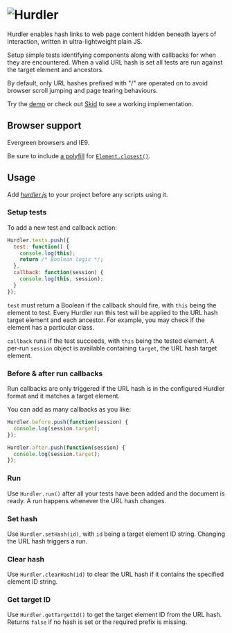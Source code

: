 # ![Hurdler](http://jaydenseric.com/shared/hurdler-logo.svg)

Hurdler enables hash links to web page content hidden beneath layers of interaction, written in ultra-lightweight plain JS.

Setup simple tests identifying components along with callbacks for when they are encountered. When a valid URL hash is set all tests are run against the target element and ancestors.

By default, only URL hashes prefixed with "/" are operated on to avoid browser scroll jumping and page tearing behaviours.

Try the [demo](http://rawgit.com/jaydenseric/Hurdler/master/demo.html) or check out [Skid](https://github.com/jaydenseric/Skid) to see a working implementation.

## Browser support

Evergreen browsers and IE9.

Be sure to include [a polyfill](https://plainjs.com/javascript/traversing/get-closest-element-by-selector-39) for [`Element.closest()`](https://developer.mozilla.org/docs/Web/API/Element/closest).

## Usage

Add [*hurdler.js*](https://github.com/jaydenseric/Hurdler/blob/master/hurdler.js) to your project before any scripts using it.

### Setup tests

To add a new test and callback action:

```js
Hurdler.tests.push({
  test: function() {
    console.log(this);
    return /* Boolean logic */;
  },
  callback: function(session) {
    console.log(this, session);
  }
});
```

`test` must return a Boolean if the callback should fire, with `this` being the element to test. Every Hurdler run this test will be applied to the URL hash target element and each ancestor. For example, you may check if the element has a particular class.

`callback` runs if the test succeeds, with `this` being the tested element. A per-run `session` object is available containing `target`, the URL hash target element.

### Before & after run callbacks

Run callbacks are only triggered if the URL hash is in the configured Hurdler format and it matches a target element.

You can add as many callbacks as you like:

```js
Hurdler.before.push(function(session) {
  console.log(session.target);
});

Hurdler.after.push(function(session) {
  console.log(session.target);
});
```

### Run

Use `Hurdler.run()` after all your tests have been added and the document is ready. A run happens whenever the URL hash changes.

### Set hash

Use `Hurdler.setHash(id)`, with `id` being a target element ID string. Changing the URL hash triggers a run.

### Clear hash

Use `Hurdler.clearHash(id)` to clear the URL hash if it contains the specified element ID string.

### Get target ID

Use `Hurdler.getTargetId()` to get the target element ID from the URL hash. Returns `false` if no hash is set or the required prefix is missing.
